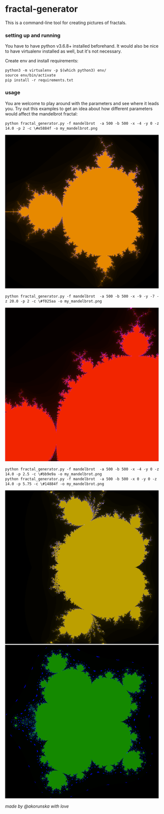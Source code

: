 # fractal-generator

This is a command-line tool for creating pictures of fractals.

### setting up and running
You have to have python v3.6.8+ installed beforehand.
It would also be nice to have virtualenv installed as well, but it's not necessary.

Create env and install requirements:
```
python3 -m virtualenv -p $(which python3) env/
source env/bin/activate
pip install -r requirements.txt
```

### usage

You are welcome to play around with the parameters and see where it leads you.
Try out this examples to get an idea about how different parameters would affect the mandelbrot fractal:

```
python fractal_generator.py -f mandelbrot  -a 500 -b 500 -x -4 -y 0 -z 14.0 -p 2 -c \#e5884f -o my_mandelbrot.png
```
![The basic mandelbrot](examples/mandelbrot_basic.png)

```
python fractal_generator.py -f mandelbrot  -a 500 -b 500 -x -9 -y -7 -z 20.0 -p 2 -c \#f025aa -o my_mandelbrot.png
```
![Zooming example](examples/mandelbrot_zoom.png)

```
python fractal_generator.py -f mandelbrot  -a 500 -b 500 -x -4 -y 0 -z 14.0 -p 2.5 -c \#bb9e9a -o my_mandelbrot.png
python fractal_generator.py -f mandelbrot  -a 500 -b 500 -x 0 -y 0 -z 14.0 -p 5.75 -c \#14884f -o my_mandelbrot.png
```
![Power 2.5 exapmle](examples/mandelbrot_power_2_5.png)
![Power 5.75 example](examples/mandelbrot_power_5_75.png)

_made by @akorunska with love_